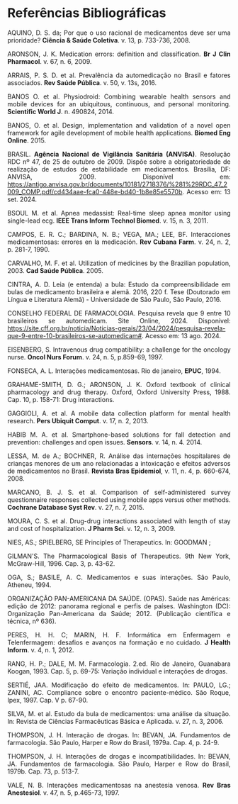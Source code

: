 <div align=justify>

# Referências Bibliográficas

AQUINO, D. S. da; Por que o uso racional de medicamentos deve ser uma prioridade? **Ciência & Saúde Coletiva**. v. 13, p. 733-736, 2008.

ARONSON, J. K. Medication errors: definition and classification. **Br J Clin Pharmacol**. v. 67, n. 6, 2009.

ARRAIS, P. S. D. et al. Prevalência da automedicação no Brasil e fatores associados. **Rev Saúde Pública**. v. 50, v. 13s, 2016.

BANOS O. et al. Physiodroid: Combining wearable health sensors and mobile devices for an ubiquitous, continuous, and personal 
monitoring. **Scientific World J**. n. 490824, 2014.

BANOS, O. et al.  Design, implementation and validation of a novel open framework for agile development of mobile health applications. **Biomed Eng Online**. 2015.

BRASIL. **Agência Nacional de Vigilância Sanitária (ANVISA)**. Resolução RDC nº 47, de 25 de outubro de 2009. Dispõe sobre a obrigatoriedade de realização de estudos de estabilidade em medicamentos. Brasília, DF: ANVISA, 2009. Disponível em: https://antigo.anvisa.gov.br/documents/10181/2718376/%281%29RDC_47_2009_COMP.pdf/cd434aae-fca0-448e-bd40-1b8e85e5570b. Acesso em: 13 set. 2024.

BSOUL M. et al. Apnea medassist: Real-time sleep apnea monitor using single-lead ecg. **IEEE Trans Inform Technol Biomed**. v. 15, n. 3, 2011.

CAMPOS, E. R. C.; BARDINA, N. B.; VEGA, MA.; LEE, BF. Interacciones medicamentosas: errores en la medicación. **Rev Cubana Farm**. v. 24, n. 2, p. 281-7, 1990.

CARVALHO, M. F. et al. Utilization of medicines by the Brazilian population, 2003. **Cad Saúde Pública**. 2005.

CINTRA, A. D.  Leia (e entenda) a bula: Estudo da compreensibilidade em bulas de medicamento brasileira e alemã. 2016, 220 f. Tese (Doutorado em Língua e Literatura Alemã) - Universidade de São Paulo, São Paulo, 2016.

CONSELHO FEDERAL DE FARMACOLOGIA. Pesquisa revela que 9 entre 10 brasileiros se automedicam. Site Online, 2024. Disponivel: https://site.cff.org.br/noticia/Noticias-gerais/23/04/2024/pesquisa-revela-que-9-entre-10-brasileiros-se-automedicam#. Acesso em: 13 ago. 2024. 

EISENBERG, S. Intravenous drug compatibility: a challenge for the oncology nurse. **Oncol Nurs Forum**. v. 24, n. 5, p.859-69, 1997.

FONSECA, A. L. Interações medicamentosas. Rio de janeiro, **EPUC**, 1994.

GRAHAME-SMITH, D. G.; ARONSON, J. K. Oxford textbook of clinical pharmacology and drug therapy. Oxford, Oxford University Press, 1988. Cap. 10, p. 158-71: Drug interactions.

GAGGIOLI, A. et al. A mobile data collection platform for mental health research. **Pers Ubiquit Comput**. v. 17, n. 2, 2013.

HABIB M. A. et al. Smartphone-based solutions for fall detection and prevention: challenges and open issues. **Sensors**. v. 14, n. 4. 2014.

LESSA, M. de A.; BOCHNER, R. Análise das internações hospitalares de crianças menores de um ano relacionadas a intoxicação e efeitos adversos de medicamentos no Brasil. **Revista Bras Epidemiol**, v. 11, n. 4, p. 660-674, 2008.

MARCANO, B. J. S. et al. Comparison of self-administered survey questionnaire responses collected using mobile apps versus other methods. **Cochrane Database Syst Rev**. v. 27, n. 7, 2015.

MOURA, C. S. et al. Drug-drug interactions associated with length of stay and cost of hospitalization. **J Pharm Sci**. v. 12, n. 3, 2009.

NIES, AS.; SPIELBERG, SE Principles of Therapeutics. In: GOODMAN ; 

GILMAN'S. The Pharmacological Basis of Therapeutics. 9th New York, McGraw-Hill, 1996. Cap. 3, p. 43-62.

OGA, S.; BASILE, A. C. Medicamentos e suas interações. São Paulo, Atheneu, 1994.

ORGANIZAÇÃO PAN-AMERICANA DA SAÚDE. (OPAS). Saúde nas Américas: edição de 2012: panorama regional e perfis de países. Washington (DC): Organização Pan-Americana da Saúde; 2012. (Publicação científica e técnica, nº 636). 

PERES, H. H. C; MARIN, H. F. Informática em Enfermagem e Telenfermagem: desafios e avanços na formação e no cuidado. **J Health Inform**. v. 4, n. 1, 2012.

RANG, H. P.; DALE, M. M. Farmacologia. 2.ed. Rio de Janeiro, Guanabara Koogan, 1993. Cap. 5, p. 69-75: Variação individual e interações de drogas.

SERTIÉ, JAA. Modificação do efeito de medicamentos. In: PAULO, LG.; ZANINI, AC. Compliance sobre o encontro paciente-médico. São Roque, Ipex, 1997. Cap. V p. 67-90.

SILVA, M. et al. Estudo da bula de medicamentos: uma análise da situação. In: Revista de Ciências Farmacêuticas Básica e Aplicada. v. 27, n. 3, 2006.

THOMPSON, J. H. Interação de drogas. In: BEVAN, JA. Fundamentos de farmacologia. São Paulo, Harper e Row do Brasil, 1979a. Cap. 4, p. 24-9.

THOMPSON, J. H. Interações de drogas e incompatibilidades. In: BEVAN, JA. Fundamentos de farmacologia. São Paulo, Harper e Row do Brasil, 1979b. Cap. 73, p. 513-7.

VALE, N. B. Interações medicamentosas na anestesia venosa. **Rev Bras Anestesiol**. v. 47, n. 5, p.465-73, 1997.

</div>